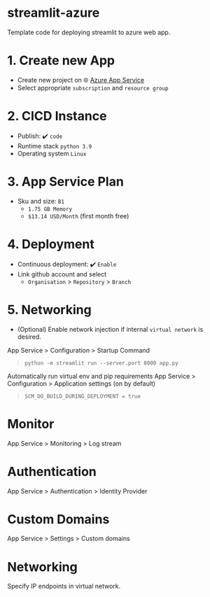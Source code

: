 # streamlit-azure

Template code for deploying streamlit to azure web app.

# 1. Create new App

- Create new project on 🌐 [Azure App Service](https://portal.azure.com/#blade/HubsExtension/BrowseResource/resourceType/Microsoft.Web%2Fsites)
- Select appropriate `subscription` and `resource group`

# 2. CICD Instance

- Publish: ✔️ `code`
- Runtime stack `python 3.9`
- Operating system `Linux`

# 3. App Service Plan

- Sku and size: `B1`
  - `1.75 GB Memory`
  - `$13.14 USD/Month` (first month free)

# 4. Deployment

- Continuous deployment: ✔️ `Enable`
- Link github account and select
  - `Organisation` > `Repository` > `Branch`

# 5. Networking

- (Optional) Enable network injection if internal `virtual network` is desired.

App Service > Configuration > Startup Command

> `python -m streamlit run --server.port 8000 app.py`

Automatically run virtual env and pip requirements
App Service > Configuration > Application settings (on by default)

> `SCM_DO_BUILD_DURING_DEPLOYMENT = true`

# Monitor

App Service > Monitoring > Log stream

# Authentication

App Service > Authentication > Identity Provider

# Custom Domains

App Service > Settings > Custom domains

# Networking

Specify IP endpoints in virtual network.

